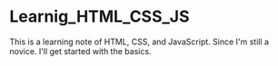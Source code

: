 # Learnig_HTML_CSS_JS
This is a learning note of HTML, CSS, and JavaScript. Since I'm still a novice. I'll get started with the basics.
